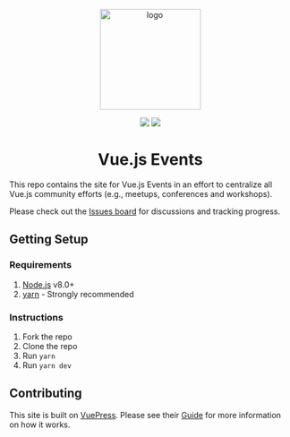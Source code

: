 <p align="center">
  <a href="https://events.vuejs.org/" target="_blank">
    <img width="180" src="https://github.com/vuejs/events/blob/master/src/.vuepress/public/logo.png?raw=true" alt="logo">
  </a>
</p>

<p align="center">
  <a href="https://github.com/vuejs/events/blob/master/CHANGELOG.md"><img src="https://img.shields.io/badge/version-1.0.1-blue.svg" /></a>
	<a href="https://app.netlify.com/sites/vuejs-events/deploys"><img src="https://api.netlify.com/api/v1/badges/4e0142b9-085f-4737-adb3-d11aa02481ee/deploy-status" /></a>
</p>

<h1 align="center">Vue.js Events</h1>

This repo contains the site for Vue.js Events in an effort to centralize all Vue.js community efforts (e.g., meetups, conferences and workshops).

Please check out the [Issues board](https://github.com/vuejs/events/issues) for discussions and tracking progress.

## Getting Setup

### Requirements

1. [Node.js](https://nodejs.org/en/) v8.0+
1. [yarn](https://yarnpkg.com/en/) - Strongly recommended

### Instructions

1. Fork the repo
1. Clone the repo
1. Run `yarn`
1. Run `yarn dev`

## Contributing

This site is built on [VuePress](https://vuepress.vuejs.org/). Please see their [Guide](https://vuepress.vuejs.org/guide/) for more information on how it works.

